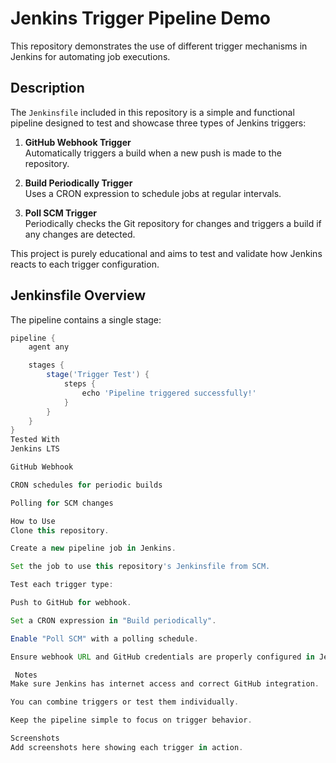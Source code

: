 # Jenkins Trigger Pipeline Demo

This repository demonstrates the use of different trigger mechanisms in Jenkins for automating job executions.

## Description

The `Jenkinsfile` included in this repository is a simple and functional pipeline designed to test and showcase three types of Jenkins triggers:

1. **GitHub Webhook Trigger**  
   Automatically triggers a build when a new push is made to the repository.

2. **Build Periodically Trigger**  
   Uses a CRON expression to schedule jobs at regular intervals.

3. **Poll SCM Trigger**  
   Periodically checks the Git repository for changes and triggers a build if any changes are detected.

This project is purely educational and aims to test and validate how Jenkins reacts to each trigger configuration.

## Jenkinsfile Overview

The pipeline contains a single stage:

```groovy
pipeline {
    agent any

    stages {
        stage('Trigger Test') {
            steps {
                echo 'Pipeline triggered successfully!'
            }
        }
    }
}
Tested With
Jenkins LTS

GitHub Webhook

CRON schedules for periodic builds

Polling for SCM changes

How to Use
Clone this repository.

Create a new pipeline job in Jenkins.

Set the job to use this repository's Jenkinsfile from SCM.

Test each trigger type:

Push to GitHub for webhook.

Set a CRON expression in "Build periodically".

Enable "Poll SCM" with a polling schedule.

Ensure webhook URL and GitHub credentials are properly configured in Jenkins.

 Notes
Make sure Jenkins has internet access and correct GitHub integration.

You can combine triggers or test them individually.

Keep the pipeline simple to focus on trigger behavior.

Screenshots 
Add screenshots here showing each trigger in action.